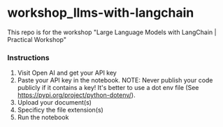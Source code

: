 # workshop_llms-with-langchain
This repo is for the workshop "Large Language Models with LangChain | Practical Workshop"

### Instructions
1. Visit Open AI and get your API key
2. Paste your API key in the notebook. NOTE: Never publish your code publicly if it contains a key! It's better to use a dot env file (See https://pypi.org/project/python-dotenv/).
3. Upload your document(s)
4. Specificy the file extension(s)
5. Run the notebook

